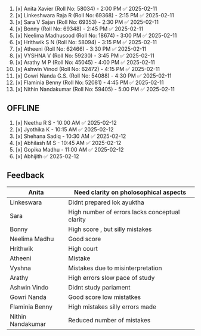1. [x] Anita Xavier (Roll No: 58034) - 2:00 PM ✅ 2025-02-11
2. [x] Linkeshwara Raja R (Roll No: 69368) - 2:15 PM ✅ 2025-02-11
3. [x] Sara V Sajan (Roll No: 69353) - 2:30 PM ✅ 2025-02-11
4. [x] Bonny (Roll No: 69348) - 2:45 PM ✅ 2025-02-11
5. [x] Neelima Madhusood (Roll No: 18674) - 3:00 PM ✅ 2025-02-11
6. [x] Hrithwik S N (Roll No: 58094) - 3:15 PM ✅ 2025-02-11
7. [x] Atheeni (Roll No: 62466) - 3:30 PM ✅ 2025-02-11
8. [x] VYSHNA V (Roll No: 59230) - 3:45 PM ✅ 2025-02-11
9. [x] Arathy M P (Roll No: 45045) - 4:00 PM ✅ 2025-02-11
10. [x] Ashwin Vinod (Roll No: 62472) - 4:15 PM ✅ 2025-02-11
11. [x] Gowri Nanda G.S. (Roll No: 54088) - 4:30 PM ✅ 2025-02-11
12. [x] Flaminia Benny (Roll No: 52081) - 4:45 PM ✅ 2025-02-11
13. [x] Nithin Nandakumar (Roll No: 59405) - 5:00 PM ✅ 2025-02-11


## OFFLINE
1. [x] Neethu R S - 10:00 AM ✅ 2025-02-12
2. [x] Jyothika K - 10:15 AM ✅ 2025-02-12
3. [x] Shehana Sadiq - 10:30 AM ✅ 2025-02-12
4. [x] Abhilash M S - 10:45 AM ✅ 2025-02-12
5. [x] Gopika Madhu - 11:00 AM ✅ 2025-02-12
6. [x] Abhijith ✅ 2025-02-12




## Feedback

| Anita             | Need clarity on pholosophical aspects           |
| ----------------- | ----------------------------------------------- |
| Linkeswara        | Didnt prepared lok ayuktha                      |
| Sara              | High number of  errors lacks conceptual clarity |
| Bonny             | High score , but silly mistakes                 |
| Neelima Madhu     | Good score                                      |
| Hrithwik          | High court                                      |
| Atheeni           | Mistake                                         |
| Vyshna            | Mistakes due to misinterpretation               |
| Arathy            | High errors slow pace of study                  |
| Ashwin Vindo      | Didnt study pariament                           |
| Gowri Nanda       | Good score low mistatkes                        |
| Flaminia Benny    | High mistakes silly errors made                 |
| Nithin Nandakumar | Reduced number of mistakes                      |

